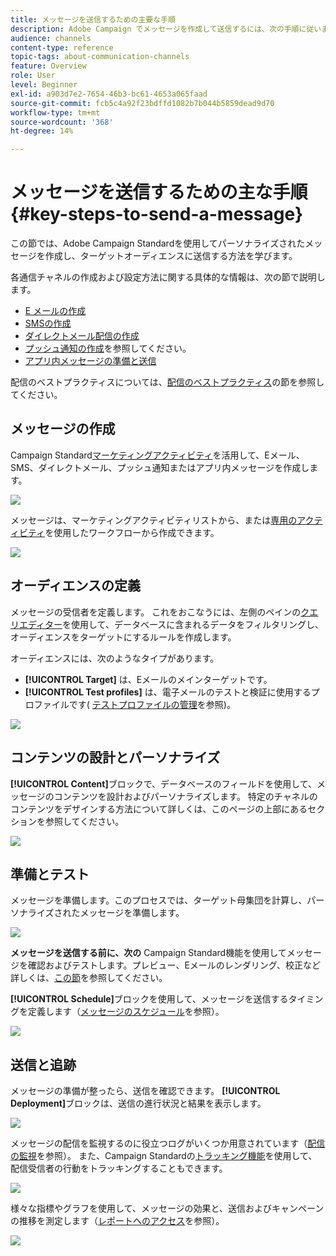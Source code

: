 ```yaml
---
title: メッセージを送信するための主要な手順
description: Adobe Campaign でメッセージを作成して送信するには、次の手順に従います。
audience: channels
content-type: reference
topic-tags: about-communication-channels
feature: Overview
role: User
level: Beginner
exl-id: a903d7e2-7654-46b3-bc61-4653a065faad
source-git-commit: fcb5c4a92f23bdffd1082b7b044b5859dead9d70
workflow-type: tm+mt
source-wordcount: '368'
ht-degree: 14%

---
```


# メッセージを送信するための主な手順{#key-steps-to-send-a-message}

この節では、Adobe Campaign Standardを使用してパーソナライズされたメッセージを作成し、ターゲットオーディエンスに送信する方法を学びます。

各通信チャネルの作成および設定方法に関する具体的な情報は、次の節で説明します。

* [E メールの作成](../../channels/using/creating-an-email.md)
* [SMSの作成](../../channels/using/creating-an-sms-message.md)
* [ダイレクトメール配信の作成](../../channels/using/creating-the-direct-mail.md)
* [プッシュ通知の作成](../../channels/using/preparing-and-sending-a-push-notification.md)を参照してください。
* [アプリ内メッセージの準備と送信](../../channels/using/preparing-and-sending-an-in-app-message.md)

配信のベストプラクティスについては、[配信のベストプラクティス](../../sending/using/delivery-best-practices.md)の節を参照してください。

## メッセージの作成

Campaign Standard[マーケティングアクティビティ](../../start/using/marketing-activities.md)を活用して、Eメール、SMS、ダイレクトメール、プッシュ通知またはアプリ内メッセージを作成します。

![](assets/marketing-activities.png)

メッセージは、マーケティングアクティビティリストから、または[専用のアクティビティ](../../automating/using/about-channel-activities.md)を使用したワークフローから作成できます。

![](assets/steps-channel.png)

## オーディエンスの定義

メッセージの受信者を定義します。 これをおこなうには、左側のペインの[クエリエディター](../../automating/using/editing-queries.md)を使用して、データベースに含まれるデータをフィルタリングし、オーディエンスをターゲットにするルールを作成します。

オーディエンスには、次のようなタイプがあります。

* **[!UICONTROL Target]** は、Eメールのメインターゲットです。
* **[!UICONTROL Test profiles]** は、電子メールのテストと検証に使用するプロファイルです( [テストプロファイルの管理](../../audiences/using/managing-test-profiles.md)を参照)。

![](assets/steps-audience.png)

## コンテンツの設計とパーソナライズ

**[!UICONTROL Content]**&#x200B;ブロックで、データベースのフィールドを使用して、メッセージのコンテンツを設計およびパーソナライズします。 特定のチャネルのコンテンツをデザインする方法について詳しくは、このページの上部にあるセクションを参照してください。

![](assets/steps-content.png)

## 準備とテスト

[](../../sending/using/preparing-the-send.md) メッセージを準備します。このプロセスでは、ターゲット母集団を計算し、パーソナライズされたメッセージを準備します。

![](assets/steps-prepare.png)

**メッセージを送信する前に、次の** Campaign Standard機能を使用してメッセージを確認およびテストします。プレビュー、Eメールのレンダリング、校正など詳しくは、[この節](../../sending/using/previewing-messages.md)を参照してください。

**[!UICONTROL Schedule]**&#x200B;ブロックを使用して、メッセージを送信するタイミングを定義します（[メッセージのスケジュール](../../sending/using/about-scheduling-messages.md)を参照）。

![](assets/steps-schedule.png)

## 送信と追跡

メッセージの準備が整ったら、送信を確認できます。 **[!UICONTROL Deployment]**&#x200B;ブロックは、送信の進行状況と結果を表示します。

![](assets/steps-send.png)

メッセージの配信を監視するのに役立つログがいくつか用意されています（[配信の監視](../../sending/using/monitoring-a-delivery.md)を参照）。 また、Campaign Standardの[トラッキング機能](../../sending/using/tracking-messages.md)を使用して、配信受信者の行動をトラッキングすることもできます。

![](../../sending/using/assets/tracking_logs.png)

様々な指標やグラフを使用して、メッセージの効果と、送信およびキャンペーンの推移を測定します（[レポートへのアクセス](../../reporting/using/about-dynamic-reports.md)を参照）。

![](assets/steps-reports.png)
